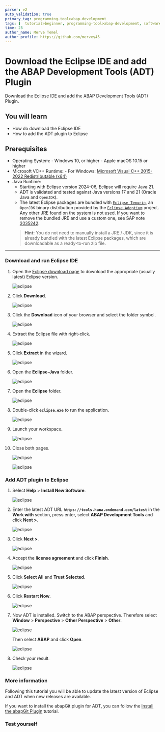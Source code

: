 ```yaml
---
parser: v2
auto_validation: true
primary_tag: programming-tool>abap-development
tags: [  tutorial>beginner, programming-tool>abap-development, software-product>sap-business-technology-platform ]
time: 25
author_name: Merve Temel
author_profile: https://github.com/mervey45
---
```



# Download the Eclipse IDE and add the ABAP Development Tools (ADT) Plugin
<!-- description --> Download the Eclipse IDE and add the ABAP Development Tools (ADT) Plugin.


## You will learn
- How do download the Eclipse IDE
- How to add the ADT plugin to Eclipse


## Prerequisites
- Operating System: 
      - Windows 10, or higher
      - Apple macOS 10.15 or higher
- Microsoft VC++ Runtime:
      - For Windows: [Microsoft Visual C++ 2015-2022 Redistributable (x64)](https://learn.microsoft.com/en-US/cpp/windows/latest-supported-vc-redist?view=msvc-170#visual-studio-2015-2017-2019-and-2022) 
-	Java Runtime:
      - Starting with Eclipse version 2024-06, Eclipse will require Java 21.
      -	ADT is validated and tested against Java versions 17 and 21 (Oracle Java and `OpenJDK`).
      - The latest Eclipse packages are bundled with [`Eclipse Temurin`](https://adoptium.net/), an `OpenJDK` binary distribution provided by the [`Eclipse Adoptium`](https://projects.eclipse.org/projects/adoptium) project. Any other JRE found on the system is not used. If you want to remove the bundled JRE and use a custom one, see SAP note [3035242](https://launchpad.support.sap.com/#/notes/3035242).
    >**Hint:** You do not need to manually install a JRE / JDK, since it is already bundled with the latest Eclipse packages, which are downloadable as a ready-to-run zip file. 
    
---


### Download and run Eclipse IDE

  1. Open the [Eclipse download page](https://www.eclipse.org/downloads/packages/) to download the appropriate (usually latest) Eclipse version.

      ![eclipse](eclipse.png)

  2. Click **Download**.

      ![eclipse](eclipse2.png)

  3. Click the **Download** icon of your browser and select the folder symbol.

      ![eclipse](download0.png)

  4. Extract the Eclipse file with right-click.

      ![eclipse](download1.png)

  5. Click **Extract** in the wizard. 
   
      ![eclipse](download2.png)
  
  6. Open the **Eclipse-Java** folder.
     
      ![eclipse](download3.png)

  7. Open the **Eclipse** folder.

      ![eclipse](eclipse6.png)

  8. Double-click **`eclipse.exe`** to run the application.

      ![eclipse](eclipse7.png)

  9.  Launch your workspace.

      ![eclipse](eclipse8.png)

  10. Close both pages.

      ![eclipse](eclipse9.png)

      ![eclipse](eclipse10.png)


### Add ADT plugin to Eclipse

 1. Select **Help** > **Install New Software**.

      ![eclipse](eclipse11.png)

 2. Enter the latest ADT URL **`https://tools.hana.ondemand.com/latest`** in the **Work with** section, press enter,  select **ABAP Development Tools** and click **Next >**.

      ![eclipse](adt.png)

 3. Click **Next >**.

      ![eclipse](adt2.png)

 4. Accept the **license agreement** and click **Finish**.

      ![eclipse](adt3.png)


 5. Click **Select All** and **Trust Selected**.

      ![eclipse](adt4.png)

 6. Click **Restart Now**.

      ![eclipse](eclipse17.png)

 7. Now ADT is installed. Switch to the ABAP perspective. Therefore select **Window** > **Perspective** > **Other Perspective** > **Other**.

    ![eclipse](perspective.png)

    Then select **ABAP** and click **Open**.

      ![eclipse](perspective2.png)

 8. Check your result.

      ![eclipse](eclipse18.png)


### More information

Following this tutorial you will be able to update the latest version of Eclipse and ADT when new releases are available.

If you want to install the abapGit plugin for ADT, you can follow the [Install the abapGit Plugin](abap-install-abapgit-plugin) tutorial.

### Test yourself



